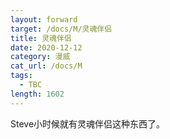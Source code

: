 ```yaml
---
layout: forward
target: /docs/M/灵魂伴侣
title: 灵魂伴侣
date: 2020-12-12
category: 漫威
cat_url: /docs/M
tags: 
  - TBC
length: 1602
---
```


Steve小时候就有灵魂伴侣这种东西了。
